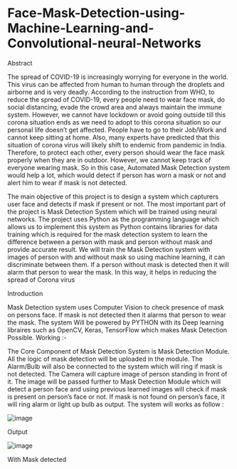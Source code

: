 # Face-Mask-Detection-using-Machine-Learning-and-Convolutional-neural-Networks


Abstract

The spread of COVID-19 is increasingly worrying for everyone in the world. 
This virus can be affected from human to human through the droplets and 
airborne and is very deadly. According to the instruction from WHO, to 
reduce the spread of COVID-19, every people need to wear face mask, do 
social distancing, evade the crowd area and always maintain the immune 
system. However, we cannot have lockdown or avoid going outside till this 
corona situation ends as we need to adopt to this corona situation so our 
personal life doesn’t get affected. People have to go to their Job/Work and 
cannot keep sitting at home. Also, many experts have predicted that this 
situation of corona virus will likely shift to endemic from pandemic in India. 
Therefore, to protect each other, every person should wear the face mask 
properly when they are in outdoor. However, we cannot keep track of 
everyone wearing mask. So in this case, Automated Mask Detection system 
would help a lot, which would detect if person has worn a mask or not and 
alert him to wear if mask is not detected. 

The main objective of this project is to design a system which 
capturers user face and detects if mask if present or not. The most 
important part of the project is Mask Detection System which will be 
trained using neural networks. The project uses Python as the 
programming language which allows us to implement this system as 
Python contains libraries for data training which is required for the 
mask detection system to learn the difference between a person with 
mask and person without mask and provide accurate result. We will 
train the Mask Detection system with images of person with and 
without mask so using machine learning, it can discriminate between 
them. If a person without mask is detected then it will alarm that 
person to wear the mask. In this way, it helps in reducing the spread of 
Corona virus


Introduction 

Mask Detection system uses Computer Vision to check presence of mask on 
persons face. If mask is not detected then it alarms that person to wear the mask. 
The system Will be powered by PYTHON with its Deep learning libraires such 
as OpenCV, Keras, TensorFlow which makes Mask Detection Possible.
Working :-

The Core Component of Mask Detection System is Mask Detection Module. 
All the logic of mask detection will be uploaded in the module. The 
Alarm/Bulb will also be connected to the system which will ring if mask is 
not detected. 
The Camera will capture image of person standing in front of it. The image 
will be passed further to Mask Detection Module which will detect a person 
face and using previous learned images will check if mask is present on 
person’s face or not. If mask is not found on person’s face, it will ring alarm 
or light up bulb as output. The system will works as follow :

![image](https://user-images.githubusercontent.com/84896867/203959156-ee8b1974-ecb6-4545-9f9f-72205fb96bc3.png)


Output


![image](https://user-images.githubusercontent.com/84896867/203959388-2d549271-9512-4859-88f9-966b7f89b494.png)

With Mask detected
